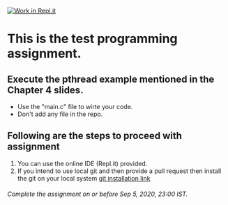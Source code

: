 [![Work in Repl.it](https://classroom.github.com/assets/work-in-replit-14baed9a392b3a25080506f3b7b6d57f295ec2978f6f33ec97e36a161684cbe9.svg)](https://classroom.github.com/online_ide?assignment_repo_id=3176552&assignment_repo_type=AssignmentRepo)
# This is the test programming assignment.
## Execute the pthread example mentioned in the Chapter 4 slides.
- Use the "main.c" file to wirte your code.
- Don't add any file in the repo.

## Following are the steps to proceed with assignment
1. You can use the online IDE (Repl.it) provided. 
2. If you intend to use local git and then provide a pull request then install the git on your local system [git installation link](https://git-scm.com/book/en/v2/Getting-Started-Installing-Git)

###### Complete the assignment on or before Sep 5, 2020, 23:00 IST.

